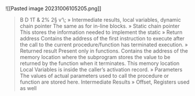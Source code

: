 ![[Pasted image 20231006105205.png]]
> B D 1T & 2% 2§ v‘\\\; » Intermediate results, local variables, dynamic chain pointer The same as for in-line blocks. » Static chain pointer This stores the information needed to implement the static » Return address Contains the address of the first instruction to execute after the call to the current procedure/function has terminated execution. » Returned result Present only in functions. Contains the address of the memory location where the subprogram stores the value to be returned by the function when it terminates. This memory location Local Variables is inside the caller’s activation record. » Parameters The values of actual parameters used to call the procedure or function are stored here. Intermediate Results » Offset, Registers used as well